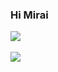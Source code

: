 ### Hi Mirai

![](https://github-readme-stats.vercel.app/api?username=Mirai1412&count_private=true&show_icons=true)
<br>
<br>
![](https://github-readme-stats.vercel.app/api/top-langs/?username=Mirai1412&layout=compact&count_private=true&langs_count=30)




